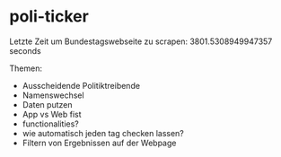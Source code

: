 # poli-ticker

Letzte Zeit um Bundestagswebseite zu scrapen:  3801.5308949947357 seconds

Themen:
- Ausscheidende Politiktreibende
- Namenswechsel 
- Daten putzen
- App vs Web fist
- functionalities?
- wie automatisch jeden tag checken lassen?
- Filtern von Ergebnissen auf der Webpage
